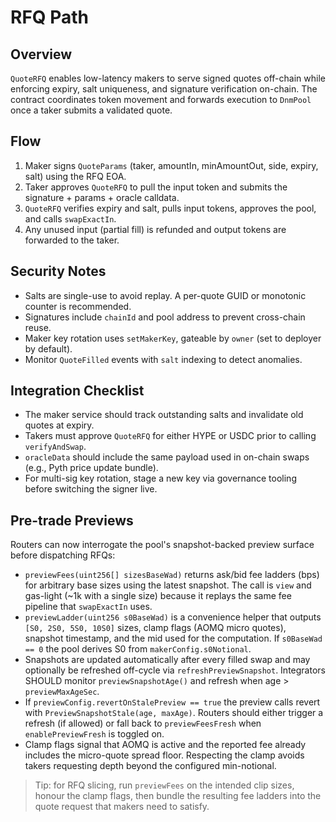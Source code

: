 # RFQ Path

## Overview

`QuoteRFQ` enables low-latency makers to serve signed quotes off-chain while enforcing expiry, salt uniqueness, and signature verification on-chain. The contract coordinates token movement and forwards execution to `DnmPool` once a taker submits a validated quote.

## Flow

1. Maker signs `QuoteParams` (taker, amountIn, minAmountOut, side, expiry, salt) using the RFQ EOA.
2. Taker approves `QuoteRFQ` to pull the input token and submits the signature + params + oracle calldata.
3. `QuoteRFQ` verifies expiry and salt, pulls input tokens, approves the pool, and calls `swapExactIn`.
4. Any unused input (partial fill) is refunded and output tokens are forwarded to the taker.

## Security Notes

- Salts are single-use to avoid replay. A per-quote GUID or monotonic counter is recommended.
- Signatures include `chainId` and pool address to prevent cross-chain reuse.
- Maker key rotation uses `setMakerKey`, gateable by `owner` (set to deployer by default).
- Monitor `QuoteFilled` events with `salt` indexing to detect anomalies.

## Integration Checklist

- The maker service should track outstanding salts and invalidate old quotes at expiry.
- Takers must approve `QuoteRFQ` for either HYPE or USDC prior to calling `verifyAndSwap`.
- `oracleData` should include the same payload used in on-chain swaps (e.g., Pyth price update bundle).
- For multi-sig key rotation, stage a new key via governance tooling before switching the signer live.

## Pre-trade Previews

Routers can now interrogate the pool's snapshot-backed preview surface before dispatching RFQs:

- `previewFees(uint256[] sizesBaseWad)` returns ask/bid fee ladders (bps) for arbitrary base sizes using the latest snapshot. The call is `view` and gas-light (~1k with a single size) because it replays the same fee pipeline that `swapExactIn` uses.
- `previewLadder(uint256 s0BaseWad)` is a convenience helper that outputs `[S0, 2S0, 5S0, 10S0]` sizes, clamp flags (AOMQ micro quotes), snapshot timestamp, and the mid used for the computation. If `s0BaseWad == 0` the pool derives S0 from `makerConfig.s0Notional`.
- Snapshots are updated automatically after every filled swap and may optionally be refreshed off-cycle via `refreshPreviewSnapshot`. Integrators SHOULD monitor `previewSnapshotAge()` and refresh when age > `previewMaxAgeSec`.
- If `previewConfig.revertOnStalePreview == true` the preview calls revert with `PreviewSnapshotStale(age, maxAge)`. Routers should either trigger a refresh (if allowed) or fall back to `previewFeesFresh` when `enablePreviewFresh` is toggled on.
- Clamp flags signal that AOMQ is active and the reported fee already includes the micro-quote spread floor. Respecting the clamp avoids takers requesting depth beyond the configured min-notional.

> Tip: for RFQ slicing, run `previewFees` on the intended clip sizes, honour the clamp flags, then bundle the resulting fee ladders into the quote request that makers need to satisfy.
